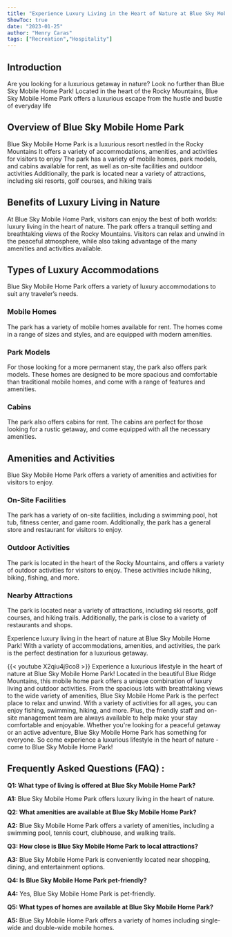 ```yaml
---
title: "Experience Luxury Living in the Heart of Nature at Blue Sky Mobile Home Park!"
ShowToc: true 
date: "2023-01-25"
author: "Henry Caras" 
tags: ["Recreation","Hospitality"]
---
```

## Introduction
Are you looking for a luxurious getaway in nature? Look no further than Blue Sky Mobile Home Park! Located in the heart of the Rocky Mountains, Blue Sky Mobile Home Park offers a luxurious escape from the hustle and bustle of everyday life

## Overview of Blue Sky Mobile Home Park
Blue Sky Mobile Home Park is a luxurious resort nestled in the Rocky Mountains It offers a variety of accommodations, amenities, and activities for visitors to enjoy The park has a variety of mobile homes, park models, and cabins available for rent, as well as on-site facilities and outdoor activities Additionally, the park is located near a variety of attractions, including ski resorts, golf courses, and hiking trails

## Benefits of Luxury Living in Nature
At Blue Sky Mobile Home Park, visitors can enjoy the best of both worlds: luxury living in the heart of nature. The park offers a tranquil setting and breathtaking views of the Rocky Mountains. Visitors can relax and unwind in the peaceful atmosphere, while also taking advantage of the many amenities and activities available.

## Types of Luxury Accommodations
Blue Sky Mobile Home Park offers a variety of luxury accommodations to suit any traveler’s needs. 

### Mobile Homes
The park has a variety of mobile homes available for rent. The homes come in a range of sizes and styles, and are equipped with modern amenities.

### Park Models
For those looking for a more permanent stay, the park also offers park models. These homes are designed to be more spacious and comfortable than traditional mobile homes, and come with a range of features and amenities.

### Cabins
The park also offers cabins for rent. The cabins are perfect for those looking for a rustic getaway, and come equipped with all the necessary amenities.

## Amenities and Activities
Blue Sky Mobile Home Park offers a variety of amenities and activities for visitors to enjoy. 

### On-Site Facilities
The park has a variety of on-site facilities, including a swimming pool, hot tub, fitness center, and game room. Additionally, the park has a general store and restaurant for visitors to enjoy.

### Outdoor Activities
The park is located in the heart of the Rocky Mountains, and offers a variety of outdoor activities for visitors to enjoy. These activities include hiking, biking, fishing, and more.

### Nearby Attractions
The park is located near a variety of attractions, including ski resorts, golf courses, and hiking trails. Additionally, the park is close to a variety of restaurants and shops.

Experience luxury living in the heart of nature at Blue Sky Mobile Home Park! With a variety of accommodations, amenities, and activities, the park is the perfect destination for a luxurious getaway.

{{< youtube X2qiu4j9co8 >}} 
Experience a luxurious lifestyle in the heart of nature at Blue Sky Mobile Home Park! Located in the beautiful Blue Ridge Mountains, this mobile home park offers a unique combination of luxury living and outdoor activities. From the spacious lots with breathtaking views to the wide variety of amenities, Blue Sky Mobile Home Park is the perfect place to relax and unwind. With a variety of activities for all ages, you can enjoy fishing, swimming, hiking, and more. Plus, the friendly staff and on-site management team are always available to help make your stay comfortable and enjoyable. Whether you're looking for a peaceful getaway or an active adventure, Blue Sky Mobile Home Park has something for everyone. So come experience a luxurious lifestyle in the heart of nature - come to Blue Sky Mobile Home Park!

## Frequently Asked Questions (FAQ) :
**Q1: What type of living is offered at Blue Sky Mobile Home Park?** 

**A1:** Blue Sky Mobile Home Park offers luxury living in the heart of nature. 

**Q2: What amenities are available at Blue Sky Mobile Home Park?**

**A2:** Blue Sky Mobile Home Park offers a variety of amenities, including a swimming pool, tennis court, clubhouse, and walking trails. 

**Q3: How close is Blue Sky Mobile Home Park to local attractions?**

**A3:** Blue Sky Mobile Home Park is conveniently located near shopping, dining, and entertainment options. 

**Q4: Is Blue Sky Mobile Home Park pet-friendly?**

**A4:** Yes, Blue Sky Mobile Home Park is pet-friendly. 

**Q5: What types of homes are available at Blue Sky Mobile Home Park?**

**A5:** Blue Sky Mobile Home Park offers a variety of homes including single-wide and double-wide mobile homes.



